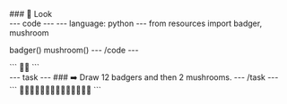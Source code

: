 
<div class="c-project-callout c-project-callout--tip">
### 👀 Look

<div class="c-project-code">
--- code ---
---
language: python
---
from resources import badger, mushroom

badger()
mushroom()
--- /code ---
</div>
</div>
<div class="c-project-output">
```
🦡🍄
```
</div>
--- task ---
### ➡️ Draw 12 badgers and then 2 mushrooms.
--- /task ---

<div class="c-project-output">
```
🦡🦡🦡🦡🦡🦡🦡🦡🦡🦡🦡🦡🍄🍄
```
</div>


